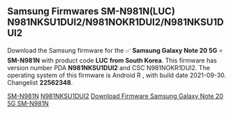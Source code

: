 <h2>Samsung Firmwares SM-N981N(LUC) N981NKSU1DUI2/N981NOKR1DUI2/N981NKSU1DUI2</h2>
Download the Samsung firmware for the ✅ <strong>Samsung Galaxy Note 20 5G </strong> ⭐ <strong>SM-N981N</strong> with product code <strong>LUC</strong> <strong> from South Korea</strong>. This firmware has version number PDA <strong>N981NKSU1DUI2</strong> and CSC N981NOKR1DUI2. The operating system of this firmware is Android R , with build date 2021-09-30. Changelist <strong>22562348</strong>.


[SM-N981N](https://samfirm.shop/samsung/model/SM-N981N)
[N981NKSU1DUI2](https://samfirm.shop/samsung/pda/N981NKSU1DUI2)
[Download Firmware Samsung Galaxy Note 20 5G SM-N981N](https://samfirm.shop/samsung/firmware/461480)
